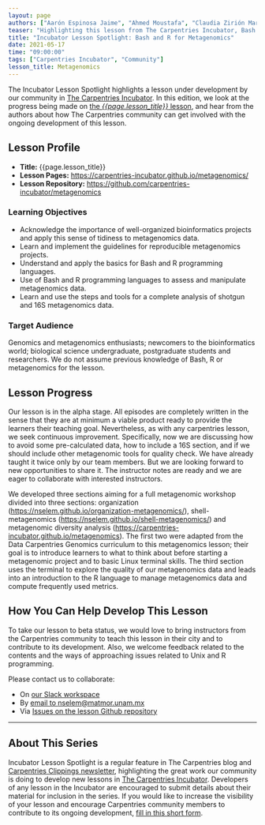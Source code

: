 ```yaml
---
layout: page
authors: ["Aarón Espinosa Jaime", "Ahmed Moustafa", "Claudia Zirión Martínez", "Diego Garfias Gallegos", "Edder Daniel Bustos", "Jesús Abraham Avelar Rivas", "José Abel Lovaco Flores", "Nelly Sélem Mojica", "Tania Vanessa Arellano Fernández"]
teaser: "Highlighting this lesson from The Carpentries Incubator, Bash and R for Metagenomics."
title: "Incubator Lesson Spotlight: Bash and R for Metagenomics"
date: 2021-05-17
time: "09:00:00"
tags: ["Carpentries Incubator", "Community"]
lesson_title: Metagenomics
---
```


The Incubator Lesson Spotlight highlights a lesson under development by our community in [The Carpentries Incubator][incubator]. In this edition, we look at the progress being made on [the _{{page.lesson_title}}_ lesson][lesson-pages], and hear from the authors about how The Carpentries community can get involved with the ongoing development of this lesson.

## Lesson Profile

* **Title:** {{page.lesson_title}}
* **Lesson Pages:** https://carpentries-incubator.github.io/metagenomics/
* **Lesson Repository:** https://github.com/carpentries-incubator/metagenomics

### Learning Objectives

* Acknowledge the importance of well-organized bioinformatics projects and apply this sense of tidiness to metagenomics data.
* Learn and implement the guidelines for reproducible metagenomics projects.
* Understand and apply the basics for Bash and R programming languages.
* Use of Bash and R programming languages to assess and manipulate metagenomics data.
* Learn and use the steps and tools for a complete analysis of shotgun and 16S metagenomics data.

### Target Audience

Genomics and metagenomics enthusiasts; newcomers to the bioinformatics world; biological science undergraduate, postgraduate students and researchers. We do not assume previous knowledge of Bash, R or metagenomics for the lesson.

## Lesson Progress

Our lesson is in the alpha stage. All episodes are completely written in the sense that they are at minimum a viable product ready to provide the learners their teaching goal. Nevertheless, as with any carpentries lesson, we seek continuous improvement. Specifically, now we are discussing how to avoid some pre-calculated data, how to include a 16S section, and if we should include other metagenomic tools for quality check. We have already taught it twice only by our team members. But we are looking forward to new opportunities to share it. The instructor notes are ready and we are eager to collaborate with interested instructors.


We developed three sections aiming for a full metagenomic workshop divided into three sections: organization (https://nselem.github.io/organization-metagenomics/), shell-metagenomics (https://nselem.github.io/shell-metagenomics/) and metagenomic diversity analysis (https://carpentries-incubator.github.io/metagenomics). The first two were adapted from the Data Carpentries Genomics curriculum to this metagenomics lesson; their goal is to introduce learners to what to think about before starting a metagenomic project and to basic Linux terminal skills. The third section uses the terminal to explore the quality of our metagenomics data and leads into an introduction to the R language to manage metagenomics data and compute frequently used metrics.

## How You Can Help Develop This Lesson

To take our lesson to beta status, we would love to bring instructors from the Carpentries community to teach this lesson in their city and to contribute to its development. Also, we welcome feedback related to the contents and the ways of approaching issues related to Unix and R programming.


Please contact us to collaborate:

* On [our Slack workspace](https://join.slack.com/t/metagenomicslesson/shared_invite/zt-pjaldgg7-BQVHxLTAqxlklkaH881xbA)
* By [email to nselem@matmor.unam.mx](mailto:nselem@matmor.unam.mx)
* Via [Issues on the lesson Github repository](https://github.com/carpentries-incubator/metagenomics/issues)

------

## About This Series

Incubator Lesson Spotlight is a regular feature in The Carpentries blog and [Carpentries Clippings newsletter][newsletter], highlighting the great work our community is doing to develop new lessons in [The Carpentries Incubator][incubator]. Developers of any lesson in the Incubator are encouraged to submit details about their material for inclusion in the series. If you would like to increase the visibility of your lesson and encourage Carpentries community members to contribute to its ongoing development, [fill in this short form][ils-form].

<!-- link references -->
[ils-form]: https://forms.gle/cCuLATAEomfdFejs9
[incubator]: https://github.com/carpentries-incubator/
[lesson-pages]: https://carpentries-incubator.github.io/metagenomics/
[newsletter]: https://carpentries.org/newsletter/
